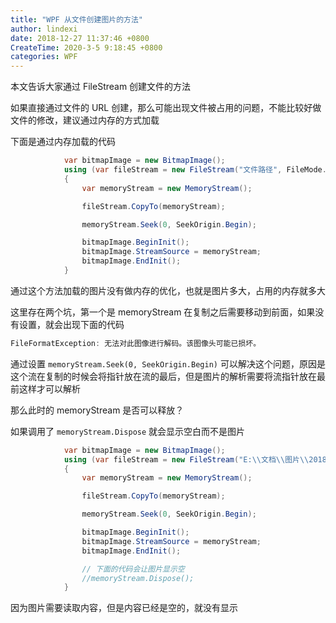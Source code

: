 ```yaml
---
title: "WPF 从文件创建图片的方法"
author: lindexi
date: 2018-12-27 11:37:46 +0800
CreateTime: 2020-3-5 9:18:45 +0800
categories: WPF
---
```


本文告诉大家通过 FileStream 创建文件的方法

<!--more-->


<!-- csdn -->

如果直接通过文件的 URL 创建，那么可能出现文件被占用的问题，不能比较好做文件的修改，建议通过内存的方式加载

下面是通过内存加载的代码

```csharp
            var bitmapImage = new BitmapImage();
            using (var fileStream = new FileStream("文件路径", FileMode.Open))
            {
                var memoryStream = new MemoryStream();

                fileStream.CopyTo(memoryStream);

                memoryStream.Seek(0, SeekOrigin.Begin);

                bitmapImage.BeginInit();
                bitmapImage.StreamSource = memoryStream;
                bitmapImage.EndInit();
            }

```

通过这个方法加载的图片没有做内存的优化，也就是图片多大，占用的内存就多大

这里存在两个坑，第一个是 memoryStream 在复制之后需要移动到前面，如果没有设置，就会出现下面的代码

```csharp
FileFormatException: 无法对此图像进行解码。该图像头可能已损坏。
```

通过设置 `memoryStream.Seek(0, SeekOrigin.Begin)` 可以解决这个问题，原因是这个流在复制的时候会将指针放在流的最后，但是图片的解析需要将流指针放在最前这样才可以解析

那么此时的 memoryStream 是否可以释放？

如果调用了 `memoryStream.Dispose` 就会显示空白而不是图片

```csharp
            var bitmapImage = new BitmapImage();
            using (var fileStream = new FileStream("E:\\文档\\图片\\2018102016485273.jpg", FileMode.Open))
            {
                var memoryStream = new MemoryStream();

                fileStream.CopyTo(memoryStream);

                memoryStream.Seek(0, SeekOrigin.Begin);

                bitmapImage.BeginInit();
                bitmapImage.StreamSource = memoryStream;
                bitmapImage.EndInit();

                // 下面的代码会让图片显示空
                //memoryStream.Dispose();
            }
```

因为图片需要读取内容，但是内容已经是空的，就没有显示

